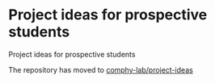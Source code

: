 # Project ideas for prospective students
 Project ideas for prospective students

The repository has moved to [comphy-lab/project-ideas](https://github.com/comphy-lab/project-ideas)
